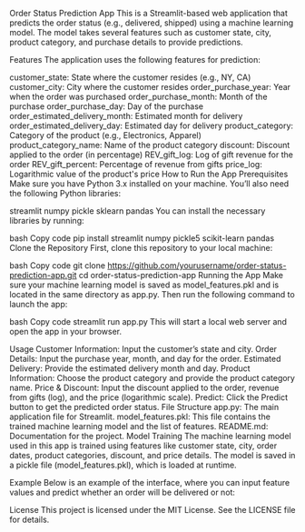 
Order Status Prediction App
This is a Streamlit-based web application that predicts the order status (e.g., delivered, shipped) using a machine learning model. The model takes several features such as customer state, city, product category, and purchase details to provide predictions.

Features
The application uses the following features for prediction:

customer_state: State where the customer resides (e.g., NY, CA)
customer_city: City where the customer resides
order_purchase_year: Year when the order was purchased
order_purchase_month: Month of the purchase
order_purchase_day: Day of the purchase
order_estimated_delivery_month: Estimated month for delivery
order_estimated_delivery_day: Estimated day for delivery
product_category: Category of the product (e.g., Electronics, Apparel)
product_category_name: Name of the product category
discount: Discount applied to the order (in percentage)
REV_gift_log: Log of gift revenue for the order
REV_gift_percent: Percentage of revenue from gifts
price_log: Logarithmic value of the product's price
How to Run the App
Prerequisites
Make sure you have Python 3.x installed on your machine. You’ll also need the following Python libraries:

streamlit
numpy
pickle
sklearn
pandas
You can install the necessary libraries by running:

bash
Copy code
pip install streamlit numpy pickle5 scikit-learn pandas
Clone the Repository
First, clone this repository to your local machine:

bash
Copy code
git clone https://github.com/yourusername/order-status-prediction-app.git
cd order-status-prediction-app
Running the App
Make sure your machine learning model is saved as model_features.pkl and is located in the same directory as app.py. Then run the following command to launch the app:

bash
Copy code
streamlit run app.py
This will start a local web server and open the app in your browser.

Usage
Customer Information: Input the customer’s state and city.
Order Details: Input the purchase year, month, and day for the order.
Estimated Delivery: Provide the estimated delivery month and day.
Product Information: Choose the product category and provide the product category name.
Price & Discount: Input the discount applied to the order, revenue from gifts (log), and the price (logarithmic scale).
Predict: Click the Predict button to get the predicted order status.
File Structure
app.py: The main application file for Streamlit.
model_features.pkl: This file contains the trained machine learning model and the list of features.
README.md: Documentation for the project.
Model Training
The machine learning model used in this app is trained using features like customer state, city, order dates, product categories, discount, and price details. The model is saved in a pickle file (model_features.pkl), which is loaded at runtime.

Example
Below is an example of the interface, where you can input feature values and predict whether an order will be delivered or not:


License
This project is licensed under the MIT License. See the LICENSE file for details.
